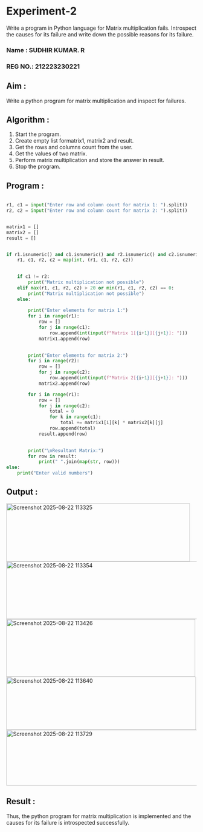 # Experiment-2
Write a program in Python language for Matrix multiplication fails. Introspect the causes for its failure and write down the possible reasons for its failure. 
### Name : SUDHIR KUMAR. R
### REG NO.: 212223230221
## Aim :
Write a python program for matrix multiplication and inspect for failures. 

## Algorithm :
1.	Start the program.
2. Create empty list formatrix1, matrix2 and result.
3. Get the rows and columns count from the user.
4. Get the values of two matrix.
5. Perform matrix multiplication and store the answer in result.
6. Stop the program. 

## Program :
```python

r1, c1 = input("Enter row and column count for matrix 1: ").split()
r2, c2 = input("Enter row and column count for matrix 2: ").split()


matrix1 = []
matrix2 = []
result = []


if r1.isnumeric() and c1.isnumeric() and r2.isnumeric() and c2.isnumeric():
    r1, c1, r2, c2 = map(int, (r1, c1, r2, c2))

    
    if c1 != r2:
        print("Matrix multiplication not possible")
    elif max(r1, c1, r2, c2) > 20 or min(r1, c1, r2, c2) == 0:
        print("Matrix multiplication not possible")
    else:
      
        print("Enter elements for matrix 1:")
        for i in range(r1):
            row = []
            for j in range(c1):
                row.append(int(input(f"Matrix 1[{i+1}][{j+1}]: ")))
            matrix1.append(row)

      
        print("Enter elements for matrix 2:")
        for i in range(r2):
            row = []
            for j in range(c2):
                row.append(int(input(f"Matrix 2[{i+1}][{j+1}]: ")))
            matrix2.append(row)

        for i in range(r1):
            row = []
            for j in range(c2):
                total = 0
                for k in range(c1):
                    total += matrix1[i][k] * matrix2[k][j]
                row.append(total)
            result.append(row)

     
        print("\nResultant Matrix:")
        for row in result:
            print(" ".join(map(str, row)))
else:
    print("Enter valid numbers")
```
## Output :

<img width="486" height="153" alt="Screenshot 2025-08-22 113325" src="https://github.com/user-attachments/assets/6efccf0c-522e-43c4-978d-c71902a50b32" />

<img width="507" height="152" alt="Screenshot 2025-08-22 113354" src="https://github.com/user-attachments/assets/88bde693-7a28-4508-8450-0307a128f60a" />

<img width="500" height="152" alt="Screenshot 2025-08-22 113426" src="https://github.com/user-attachments/assets/4238cd20-d9d3-4e5d-8fd7-156c793cb69a" />

<img width="502" height="140" alt="Screenshot 2025-08-22 113640" src="https://github.com/user-attachments/assets/71925cb5-99eb-44af-ba45-ee52da08669d" />

<img width="523" height="147" alt="Screenshot 2025-08-22 113729" src="https://github.com/user-attachments/assets/76f21955-e818-4806-800d-09faa0dd2ca7" />

## Result :
Thus, the python program for matrix multiplication is implemented and the causes for its failure is introspected successfully.
